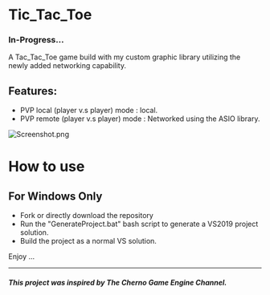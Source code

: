 # Tic_Tac_Toe 

### In-Progress...

A Tac_Tac_Toe game build with my custom graphic library utilizing the newly added networking capability. 

## Features: 
 - PVP local (player v.s player) mode : local.
 - PVP remote (player v.s player) mode : Networked using the ASIO library. 

![Screenshot.png](https://trello-attachments.s3.amazonaws.com/5f066448ad4865740ae83658/5fc37ac7ebb86d58a781eef0/ed99cafaf9b1acff66226d389dd1c150/Screenshot.png) 

# How to use
## For Windows Only
- Fork or directly download the repository
- Run the "GenerateProject.bat" bash script to generate a VS2019 project solution. 
- Build the project as a normal VS solution.

Enjoy ...






---
##### This project was inspired by The Cherno Game Engine Channel. 
